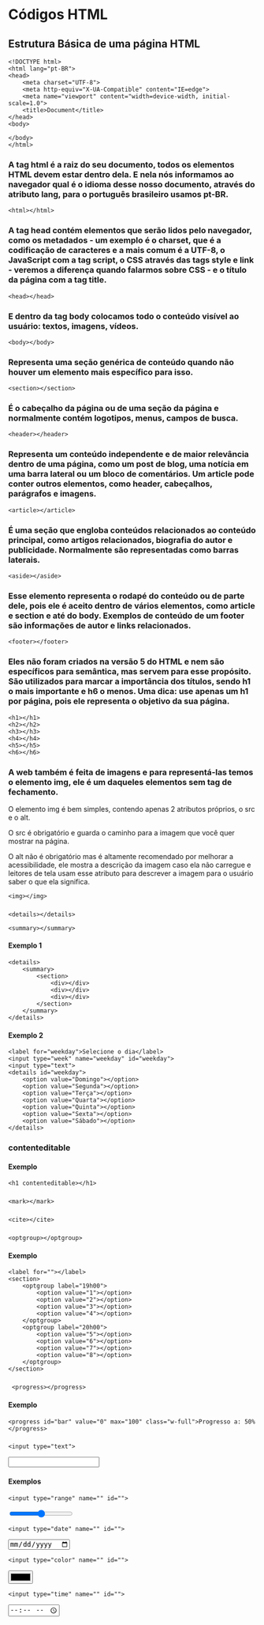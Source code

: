 # Códigos HTML

## Estrutura Básica de uma página HTML

    <!DOCTYPE html>
    <html lang="pt-BR">
    <head>
        <meta charset="UTF-8">
        <meta http-equiv="X-UA-Compatible" content="IE=edge">
        <meta name="viewport" content="width=device-width, initial-scale=1.0">
        <title>Document</title>
    </head>
    <body>
        
    </body>
    </html>

### A tag html é a raiz do seu documento, todos os elementos HTML devem estar dentro dela. E nela nós informamos ao navegador qual é o idioma desse nosso documento, através do atributo lang, para o português brasileiro usamos pt-BR.

    <html></html>

### A tag head contém elementos que serão lidos pelo navegador, como os metadados - um exemplo é o charset, que é a codificação de caracteres e a mais comum é a UTF-8, o JavaScript com a tag script, o CSS através das tags style e link - veremos a diferença quando falarmos sobre CSS - e o título da página com a tag title.

    <head></head>

### E dentro da tag body colocamos todo o conteúdo visível ao usuário: textos, imagens, vídeos.

    <body></body>

### Representa uma seção genérica de conteúdo quando não houver um elemento mais específico para isso.

    <section></section>

### É o cabeçalho da página ou de uma seção da página e normalmente contém logotipos, menus, campos de busca.

    <header></header>

### Representa um conteúdo independente e de maior relevância dentro de uma página, como um post de blog, uma notícia em uma barra lateral ou um bloco de comentários. Um article pode conter outros elementos, como header, cabeçalhos, parágrafos e imagens.

    <article></article>

### É uma seção que engloba conteúdos relacionados ao conteúdo principal, como artigos relacionados, biografia do autor e publicidade. Normalmente são representadas como barras laterais.

    <aside></aside>



### Esse elemento representa o rodapé do conteúdo ou de parte dele, pois ele é aceito dentro de vários elementos, como article e section e até do body. Exemplos de conteúdo de um footer são informações de autor e links relacionados.

    <footer></footer>



### Eles não foram criados na versão 5 do HTML e nem são específicos para semântica, mas servem para esse propósito. São utilizados para marcar a importância dos títulos, sendo h1 o mais importante e h6 o menos. Uma dica: use apenas um h1 por página, pois ele representa o objetivo da sua página.

    <h1></h1>
    <h2></h2>
    <h3></h3>
    <h4></h4>
    <h5></h5>
    <h6></h6>

### A web também é feita de imagens e para representá-las temos o elemento img, ele é um daqueles elementos sem tag de fechamento.

O elemento img é bem simples, contendo apenas 2 atributos próprios, o src e o alt.

O src é obrigatório e guarda o caminho para a imagem que você quer mostrar na página.

O alt não é obrigatório mas é altamente recomendado por melhorar a acessibilidade, ele mostra a descrição da imagem caso ela não carregue e leitores de tela usam esse atributo para descrever a imagem para o usuário saber o que ela significa.

    <img></img>

###
    <details></details>

    <summary></summary>

#### Exemplo 1

    <details>
        <summary>
            <section>
                <div></div>
                <div></div>
                <div></div>
            </section> 
        </summary>
    </details>

#### Exemplo 2

    <label for="weekday">Selecione o dia</label>
    <input type="week" name="weekday" id="weekday">
    <input type="text">
    <details id="weekday">
        <option value="Domingo"></option>
        <option value="Segunda"></option>
        <option value="Terça"></option>
        <option value="Quarta"></option>
        <option value="Quinta"></option>
        <option value="Sexta"></option>
        <option value="Sábado"></option>
    </details>


### contenteditable

#### Exemplo 

    <h1 contenteditable></h1>


###

    <mark></mark>


###

    <cite></cite>


###

    <optgroup></optgroup>


#### Exemplo

    <label for=""></label>
    <section>
        <optgroup label="19h00">
            <option value="1"></option>
            <option value="2"></option>
            <option value="3"></option>
            <option value="4"></option>
        </optgroup>
        <optgroup label="20h00">
            <option value="5"></option>
            <option value="6"></option>
            <option value="7"></option>
            <option value="8"></option>
        </optgroup>
    </section>


###

     <progress></progress>



#### Exemplo

    <progress id="bar" value="0" max="100" class="w-full">Progresso a: 50%</progress>


### 

    <input type="text">
<input type="text">


#### Exemplos

    <input type="range" name="" id="">
<input type="range" name="" id="">

    <input type="date" name="" id="">
<input type="date" name="" id="">

    <input type="color" name="" id="">
<input type="color" name="" id="">

    <input type="time" name="" id="">
<input type="time" name="" id="">
